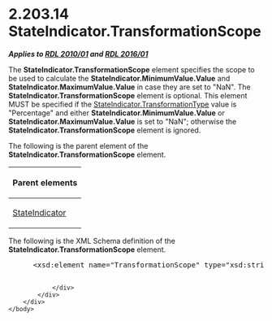 <html dir="LTR" xmlns:mshelp="http://msdn.microsoft.com/mshelp" xmlns:ddue="http://ddue.schemas.microsoft.com/authoring/2003/5" xmlns:xlink="http://www.w3.org/1999/xlink" xmlns:tool="http://www.microsoft.com/tooltip">
    <head>
        <meta http-equiv="Content-Type" content="text/html; CHARSET=utf-8"></meta>
        <meta name="save" content="history"></meta>
        <title>2.203.14 StateIndicator.TransformationScope</title>
        <xml>
            <mshelp:toctitle title="2.203.14 StateIndicator.TransformationScope"></mshelp:toctitle>
            <mshelp:rltitle title="[MS-RDL]: StateIndicator.TransformationScope"></mshelp:rltitle>
            <mshelp:keyword index="A" term="2060baa9-23fb-4659-b69a-0a31259f3b66"></mshelp:keyword>
            <mshelp:attr name="DCSext.ContentType" value="open specification"></mshelp:attr>
            <mshelp:attr name="AssetID" value="2060baa9-23fb-4659-b69a-0a31259f3b66"></mshelp:attr>
            <mshelp:attr name="TopicType" value="kbRef"></mshelp:attr>
            <mshelp:attr name="DCSext.Title" value="[MS-RDL]: StateIndicator.TransformationScope" />
        </xml>
    </head>
    <body>
        <div id="header">
            <h1 class="heading">2.203.14 StateIndicator.TransformationScope</h1>
        </div>
        <div id="mainSection">
            <div id="mainBody">
                <div id="allHistory" class="saveHistory"></div>
                <div id="sectionSection0" class="section" name="collapseableSection">
                    

<p><b><i>Applies to </i></b><a href="3428e690-a348-4ec7-8a6a-8efb42d2cdee.htm"><b><i>RDL 2010/01</i></b></a><b><i>
and </i></b><a href="52ce3983-2bfc-4e72-9359-42aaf5fe4509.htm"><b><i>RDL 2016/01</i></b></a></p>

<p>The <b>StateIndicator.TransformationScope</b> element
specifies the scope to be used to calculate the <b>StateIndicator.MinimumValue.Value</b>
and <b>StateIndicator.MaximumValue.Value</b> in case they are set to
&quot;NaN&quot;. The <b>StateIndicator.TransformationScope</b> element is
optional. This element MUST be specified if the <a href="47a21038-4f4f-4fc6-93a3-aa5270427f28.htm">StateIndicator.TransformationType</a>
value is &quot;Percentage&quot; and either <b>StateIndicator.MinimumValue.Value</b>
or <b>StateIndicator.MaximumValue.Value</b> is set to &quot;NaN&quot;;
otherwise the <b>StateIndicator.TransformationScope</b> element is ignored. </p>

<p>The following is the parent element of the <b>StateIndicator.TransformationScope</b>
element.</p>

<table>
 <thead>
  <tr>
   <th>
   <p>Parent elements</p>
   </th>
  </tr>
 </thead>
 <tr>
  <td>
  <p><a href="a2711217-7047-4b0a-86d1-d01b5479e2cb.htm">StateIndicator</a></p>
  </td>
 </tr>
</table>

<p>The following is the XML Schema definition of the <b>StateIndicator.TransformationScope</b>
element.</p>

<dl>
<dd>
<div><pre> &lt;xsd:element name=&quot;TransformationScope&quot; type=&quot;xsd:string&quot; minOccurs=&quot;0&quot; /&gt;
            
</pre></div>
</dd></dl>


                </div>
            </div>
        </div>
    </body>
</html>